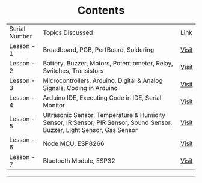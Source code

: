 <p align="center">
    <h1 align="center">Contents</h1>
</p>


<table align = "center">
    <tr>
        <td>
            Serial Number
        </td>
        <td>
            Topics Discussed
        </td>
        <td>
            Link
        </td> 
    </tr>
    <tr>
        <td>
            Lesson - 1
        </td>
        <td>
            Breadboard, PCB, PerfBoard, Soldering
        </td>
        <td>
            <a href = "./Lesson-1"> Visit </a> <br />
        </td> 
    </tr>
    <tr>
        <td>
            Lesson - 2
        </td>
        <td>
            Battery, Buzzer, Motors, Potentiometer, Relay, Switches, Transistors
        </td>
        <td>
            <a href = "./Lesson-2"> Visit </a> <br />
        </td> 
    </tr>
    <tr>
        <td>
            Lesson - 3
        </td>
        <td>
            Microcontrollers, Arduino, Digital & Analog Signals, Coding in Arduino
        </td>
        <td>
            <a href = "./Lesson-3"> Visit </a> <br />
        </td> 
    </tr>
    <tr>
        <td>
            Lesson - 4
        </td>
        <td>
            Arduino IDE, Executing Code in IDE, Serial Monitor 
        </td>
        <td>
            <a href = "./Lesson-4"> Visit </a> <br />
        </td> 
    </tr>
    <tr>
        <td>
            Lesson - 5
        </td>
        <td>
            Ultrasonic Sensor, Temperature & Humidity Sensor, IR Sensor, PIR Sensor, Sound Sensor, Buzzer, Light Sensor, Gas Sensor 
        </td>
        <td>
            <a href = "./Lesson-5"> Visit </a> <br />
        </td> 
    </tr>
    <tr>
        <td>
            Lesson - 6
        </td>
        <td>
            Node MCU, ESP8266
        </td>
        <td>
            <a href = "./Lesson-6"> Visit </a> <br />
        </td> 
    </tr>
    <tr>
        <td>
            Lesson - 7
        </td>
        <td>
            Bluetooth Module, ESP32
        </td>
        <td>
            <a href = "./Lesson-7"> Visit </a> <br />
        </td> 
    </tr>
</table>


---
